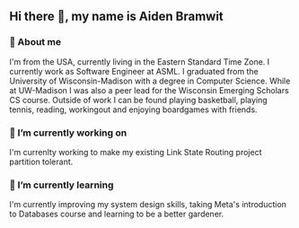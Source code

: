 ## Hi there 👋, my name is Aiden Bramwit

### 🙋 About me

I'm from the USA, currently living in the Eastern Standard Time Zone. I currently work as Software Engineer at ASML. I graduated from the University of Wisconsin-Madison with a degree in Computer Science. While at UW-Madison I was also a peer lead for the Wisconsin Emerging Scholars CS course. Outside of work I can be found playing basketball, playing tennis, reading, workingout and enjoying boardgames with friends.

### 🔭 I’m currently working on

I'm currenlty working to make my existing Link State Routing project partition tolerant.

### 🌱 I’m currently learning

I'm currently improving my system design skills, taking Meta's introduction to Databases course and learning to be a better gardener.

<!--
**abramwit/abramwit** is a ✨ _special_ ✨ repository because its `README.md` (this file) appears on your GitHub profile.

Here are some ideas to get you started:

- 🔭 I’m currently working on ...
- 🌱 I’m currently learning ...
- 👯 I’m looking to collaborate on ...
- 🤔 I’m looking for help with ...
- 💬 Ask me about ...
- 📫 How to reach me: ...
- 😄 Pronouns: ...
- ⚡ Fun fact: ...
-->

